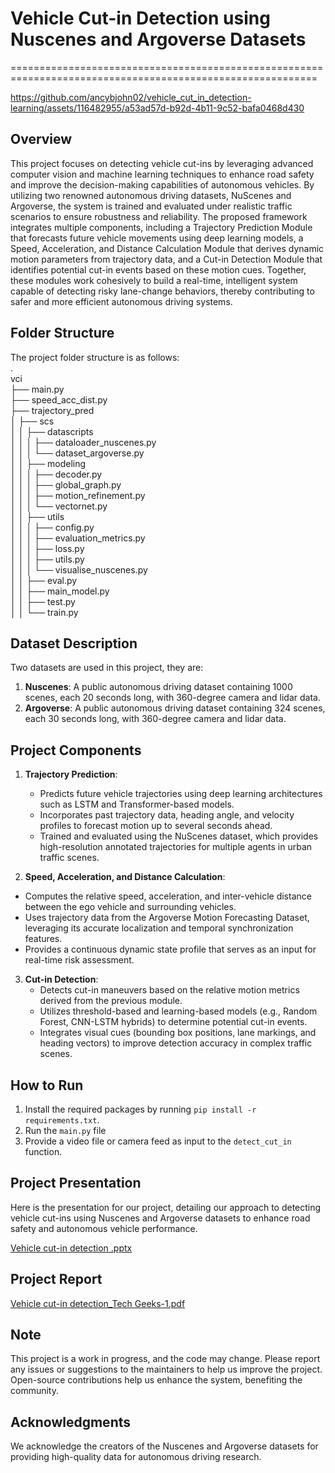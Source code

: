 # **Vehicle Cut-in Detection using Nuscenes and Argoverse Datasets**
===========================================================================================================


https://github.com/ancybjohn02/vehicle_cut_in_detection-learning/assets/116482955/a53ad57d-b92d-4b11-9c52-bafa0468d430



**Overview**
-----------

This project focuses on detecting vehicle cut-ins by leveraging advanced computer vision and machine learning techniques to enhance road safety and improve the decision-making capabilities of autonomous vehicles. By utilizing two renowned autonomous driving datasets, NuScenes and Argoverse, the system is trained and evaluated under realistic traffic scenarios to ensure robustness and reliability. The proposed framework integrates multiple components, including a Trajectory Prediction Module that forecasts future vehicle movements using deep learning models, a Speed, Acceleration, and Distance Calculation Module that derives dynamic motion parameters from trajectory data, and a Cut-in Detection Module that identifies potential cut-in events based on these motion cues. Together, these modules work cohesively to build a real-time, intelligent system capable of detecting risky lane-change behaviors, thereby contributing to safer and more efficient autonomous driving systems.


**Folder Structure**
-------------------

The project folder structure is as follows:                  
.                                      
vci                              
├── main.py          
├── speed_acc_dist.py        
├── trajectory_pred        
│   ├── scs          
│   │   ├── datascripts          
│   │   │   ├── dataloader_nuscenes.py                                              
│   │   │   └── dataset_argoverse.py          
│   │   ├── modeling            
│   │   │   ├── decoder.py            
│   │   │   ├── global_graph.py            
│   │   │   ├── motion_refinement.py          
│   │   │   └── vectornet.py        
│   │   ├── utils            
│   │   │   ├── config.py            
│   │   │   ├── evaluation_metrics.py          
│   │   │   ├── loss.py            
│   │   │   ├── utils.py                          
│   │   │   └── visualise_nuscenes.py                      
│   │   ├── eval.py                      
│   │   ├── main_model.py                                
│   │   ├── test.py                                
│   │   └── train.py                              

**Dataset Description**
---------------------

Two datasets are used in this project, they are:

1. **Nuscenes**: A public autonomous driving dataset containing 1000 scenes, each 20 seconds long, with 360-degree camera and lidar data.
2. **Argoverse**: A public autonomous driving dataset containing 324 scenes, each 30 seconds long, with 360-degree camera and lidar data.

**Project Components**
---------------------

1. **Trajectory Prediction**:
   - Predicts future vehicle trajectories using deep learning architectures such as LSTM and Transformer-based models.
   - Incorporates past trajectory data, heading angle, and velocity profiles to forecast motion up to several seconds ahead.
   - Trained and evaluated using the NuScenes dataset, which provides high-resolution annotated trajectories for multiple agents in urban traffic scenes.
     
2.  **Speed, Acceleration, and Distance Calculation**:
   - Computes the relative speed, acceleration, and inter-vehicle distance between the ego vehicle and surrounding vehicles.
   - Uses trajectory data from the Argoverse Motion Forecasting Dataset, leveraging its accurate localization and temporal synchronization features.
   - Provides a continuous dynamic state profile that serves as an input for real-time risk assessment.
     
3. **Cut-in Detection**:
   - Detects cut-in maneuvers based on the relative motion metrics derived from the previous module.
   - Utilizes threshold-based and learning-based models (e.g., Random Forest, CNN-LSTM hybrids) to determine potential cut-in events.
   - Integrates visual cues (bounding box positions, lane markings, and heading vectors) to improve detection accuracy in complex traffic scenes.
     
**How to Run**
--------------

1. Install the required packages by running `pip install -r requirements.txt`.
2. Run the `main.py` file
3. Provide a video file or camera feed as input to the `detect_cut_in` function.

**Project Presentation**
------------------------

Here is the presentation for our project, detailing our approach to detecting vehicle cut-ins using Nuscenes and Argoverse datasets to enhance road safety and autonomous vehicle performance.

[Vehicle cut-in detection .pptx](https://github.com/user-attachments/files/16132086/Vehicle.cut-in.detection.pptx)

**Project Report**
--------------------

[Vehicle cut-in detection_Tech Geeks-1.pdf](https://github.com/user-attachments/files/16140442/Vehicle.cut-in.detection_Tech.Geeks-1.pdf)



**Note**
-----

This project is a work in progress, and the code may change. Please report any issues or suggestions to the maintainers to help us improve the project. Open-source contributions help us enhance the system, benefiting the community.

**Acknowledgments**
---------------

We acknowledge the creators of the Nuscenes and Argoverse datasets for providing high-quality data for autonomous driving research.
